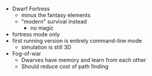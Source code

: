 - Dwarf Fortress
  - minus the fantasy elements
  - "modern" survival instead
    - no magic
- fortress mode only
- first running version is entirely command-line mode
  - simulation is still 3D
- Fog-of-war
  - Dwarves have memory and learn from each other
  - Should reduce cost of path finding

